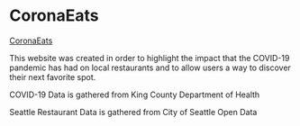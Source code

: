 # CoronaEats

[CoronaEats](https://zestyshenmutz.github.io/coronaeats/src/home.html)

This website was created in order to highlight the impact that the COVID-19 pandemic has had
on local restaurants and to allow users a way to discover their next favorite spot.

COVID-19 Data is gathered from King County Department of Health

Seattle Restaurant Data is gathered from City of Seattle Open Data

